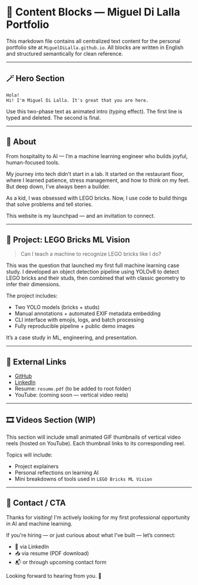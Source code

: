 # 📄 Content Blocks — Miguel Di Lalla Portfolio

This markdown file contains all centralized text content for the personal portfolio site at `MiguelDiLalla.github.io`. All blocks are written in English and structured semantically for clean reference.

---

## 🪄 Hero Section

```
Hola!
Hi! I'm Miguel Di Lalla. It's great that you are here.
```

Use this two-phase text as animated intro (typing effect). The first line is typed and deleted. The second is final.

---

## 👋 About

From hospitality to AI — I’m a machine learning engineer who builds joyful, human-focused tools.

My journey into tech didn’t start in a lab. It started on the restaurant floor, where I learned patience, stress management, and how to think on my feet. But deep down, I’ve always been a builder.

As a kid, I was obsessed with LEGO bricks. Now, I use code to build things that solve problems and tell stories.

This website is my launchpad — and an invitation to connect.

---

## 🧱 Project: LEGO Bricks ML Vision

> Can I teach a machine to recognize LEGO bricks like I do?

This was the question that launched my first full machine learning case study. I developed an object detection pipeline using YOLOv8 to detect LEGO bricks and their studs, then combined that with classic geometry to infer their dimensions.

The project includes:
- Two YOLO models (bricks + studs)
- Manual annotations + automated EXIF metadata embedding
- CLI interface with emojis, logs, and batch processing
- Fully reproducible pipeline + public demo images

It’s a case study in ML, engineering, and presentation.

---

## 🔗 External Links

- [GitHub](https://github.com/MiguelDiLalla)
- [LinkedIn](https://www.linkedin.com/in/MiguelDiLalla)
- Resume: `resume.pdf` (to be added to root folder)
- YouTube: (coming soon — vertical video reels)

---

## 🎞️ Videos Section (WIP)

This section will include small animated GIF thumbnails of vertical video reels (hosted on YouTube). Each thumbnail links to its corresponding reel.

Topics will include:
- Project explainers
- Personal reflections on learning AI
- Mini breakdowns of tools used in `LEGO Bricks ML Vision`

---

## 🤝 Contact / CTA

Thanks for visiting! I'm actively looking for my first professional opportunity in AI and machine learning.

If you're hiring — or just curious about what I've built — let’s connect:
- 📩 via LinkedIn
- 📥 via resume (PDF download)
- 📬 or through upcoming contact form

Looking forward to hearing from you. 🚀

